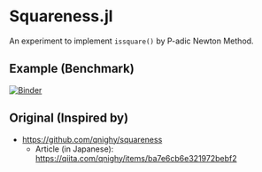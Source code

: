 # Squareness.jl

An experiment to implement `issquare()` by P-adic Newton Method.

## Example (Benchmark)

[![Binder](https://mybinder.org/badge_logo.svg)](https://mybinder.org/v2/gh/antimon2/Squareness.jl/dfc94307c43fd053e109682a934a8888cdf56ab3?filepath=example%2Fbenchmark.ipynb)

## Original (Inspired by)

+ https://github.com/qnighy/squareness
    + Article (in Japanese): https://qiita.com/qnighy/items/ba7e6cb6e321972bebf2
